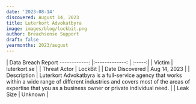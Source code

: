 ```yaml
---
date: '2023-08-14'
discovered: August 14, 2023
title: Luterkort Advokatbyra
image: images/blog/lockbit.png
author: Breachsense Support
draft: false
yearmonths: 2023/august
---
```



| Data Breach Report
------------:     |:-------------:    | :-----:|
| Victim      | luterkort.se      | 
| Threat Actor      | LockBit      | 
| Date Discovered      | Aug 14, 2023      | 
| Description      | Luterkort Advokatbyra is a full-service agency that works within a wide range of different industries and covers most of the areas of expertise that you as a business owner or private individual need.      | 
| Leak Size      | Unknown      | 

